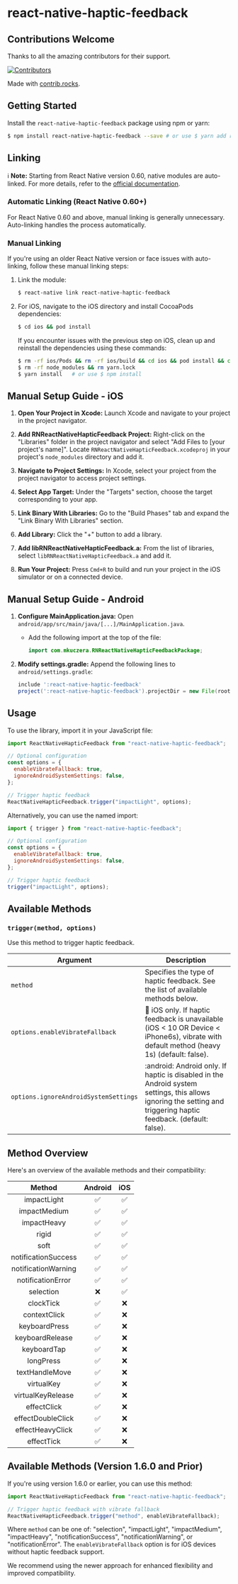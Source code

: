# react-native-haptic-feedback

## Contributions Welcome

Thanks to all the amazing contributors for their support.

[![Contributors](https://contrib.rocks/image?repo=mkuczera/react-native-haptic-feedback)](https://github.com/mkuczera/react-native-haptic-feedback/graphs/contributors)

Made with [contrib.rocks](https://contrib.rocks).

## Getting Started

Install the `react-native-haptic-feedback` package using npm or yarn:

```bash
$ npm install react-native-haptic-feedback --save # or use $ yarn add react-native-haptic-feedback
```

## Linking

:information_source: **Note:** Starting from React Native version 0.60, native modules are auto-linked. For more details, refer to the [official documentation](https://facebook.github.io/react-native/blog/2019/07/03/version-60#native-modules-are-now-autolinked).

### Automatic Linking (React Native 0.60+)

For React Native 0.60 and above, manual linking is generally unnecessary. Auto-linking handles the process automatically.

### Manual Linking

If you're using an older React Native version or face issues with auto-linking, follow these manual linking steps:

1. Link the module:
   ```bash
   $ react-native link react-native-haptic-feedback
   ```
2. For iOS, navigate to the iOS directory and install CocoaPods dependencies:
   ```bash
   $ cd ios && pod install
   ```
   If you encounter issues with the previous step on iOS, clean up and reinstall the dependencies using these commands:
   ```bash
   $ rm -rf ios/Pods && rm -rf ios/build && cd ios && pod install && cd ../
   $ rm -rf node_modules && rm yarn.lock
   $ yarn install   # or use $ npm install
   ```
   
## Manual Setup Guide - iOS

1. **Open Your Project in Xcode:** Launch Xcode and navigate to your project in the project navigator.

2. **Add RNReactNativeHapticFeedback Project:** Right-click on the "Libraries" folder in the project navigator and select "Add Files to [your project's name]". Locate `RNReactNativeHapticFeedback.xcodeproj` in your project's `node_modules` directory and add it.

3. **Navigate to Project Settings:** In Xcode, select your project from the project navigator to access project settings.

4. **Select App Target:** Under the "Targets" section, choose the target corresponding to your app.

5. **Link Binary With Libraries:** Go to the "Build Phases" tab and expand the "Link Binary With Libraries" section.

6. **Add Library:** Click the "+" button to add a library.

7. **Add libRNReactNativeHapticFeedback.a:** From the list of libraries, select `libRNReactNativeHapticFeedback.a` and add it.

8. **Run Your Project:** Press `Cmd+R` to build and run your project in the iOS simulator or on a connected device.

## Manual Setup Guide - Android

1. **Configure MainApplication.java:** Open `android/app/src/main/java/[...]/MainApplication.java`.

   - Add the following import at the top of the file:
     ```java
     import com.mkuczera.RNReactNativeHapticFeedbackPackage;
     ```

2. **Modify settings.gradle:** Append the following lines to `android/settings.gradle`:
      ```gradle
      include ':react-native-haptic-feedback'
      project(':react-native-haptic-feedback').projectDir = new File(rootProject.projectDir, '../node_modules/react-native-haptic-feedback/android')
      ```
## Usage

To use the library, import it in your JavaScript file:

```javascript
import ReactNativeHapticFeedback from "react-native-haptic-feedback";

// Optional configuration
const options = {
  enableVibrateFallback: true,
  ignoreAndroidSystemSettings: false,
};

// Trigger haptic feedback
ReactNativeHapticFeedback.trigger("impactLight", options);
```

Alternatively, you can use the named import:

```javascript
import { trigger } from "react-native-haptic-feedback";

// Optional configuration
const options = {
  enableVibrateFallback: true,
  ignoreAndroidSystemSettings: false,
};

// Trigger haptic feedback
trigger("impactLight", options);
```

## Available Methods

### `trigger(method, options)`

Use this method to trigger haptic feedback.

| Argument                              | Description                                                                                                                                                      |
| ------------------------------------- | ---------------------------------------------------------------------------------------------------------------------------------------------------------------- |
| `method`                              | Specifies the type of haptic feedback. See the list of available methods below.                                                                                  |
| `options.enableVibrateFallback`       | :iphone: iOS only. If haptic feedback is unavailable (iOS < 10 OR Device < iPhone6s), vibrate with default method (heavy 1s) (default: false).                   |
| `options.ignoreAndroidSystemSettings` | :android: Android only. If haptic is disabled in the Android system settings, this allows ignoring the setting and triggering haptic feedback. (default: false). |

## Method Overview

Here's an overview of the available methods and their compatibility:

|       Method        | Android |  iOS  |
| :-----------------: | :-----: | :---: |
|     impactLight     |    ✅    |   ✅   |
|    impactMedium     |    ✅    |   ✅   |
|     impactHeavy     |    ✅    |   ✅   |
|        rigid        |    ✅    |   ✅   |
|        soft         |    ✅    |   ✅   |
| notificationSuccess |    ✅    |   ✅   |
| notificationWarning |    ✅    |   ✅   |
|  notificationError  |    ✅    |   ✅   |
|      selection      |    ❌    |   ✅   |
|      clockTick      |    ✅    |   ❌   |
|    contextClick     |    ✅    |   ❌   |
|    keyboardPress    |    ✅    |   ❌   |
|   keyboardRelease   |    ✅    |   ❌   |
|     keyboardTap     |    ✅    |   ❌   |
|      longPress      |    ✅    |   ❌   |
|   textHandleMove    |    ✅    |   ❌   |
|     virtualKey      |    ✅    |   ❌   |
|  virtualKeyRelease  |    ✅    |   ❌   |
|     effectClick     |    ✅    |   ❌   |
|  effectDoubleClick  |    ✅    |   ❌   |
|  effectHeavyClick   |    ✅    |   ❌   |
|     effectTick      |    ✅    |   ❌   |

## Available Methods (Version 1.6.0 and Prior)

If you're using version 1.6.0 or earlier, you can use this method:

```javascript
import ReactNativeHapticFeedback from "react-native-haptic-feedback";

// Trigger haptic feedback with vibrate fallback
ReactNativeHapticFeedback.trigger("method", enableVibrateFallback);
```

Where `method` can be one of: "selection", "impactLight", "impactMedium", "impactHeavy", "notificationSuccess", "notificationWarning", or "notificationError". The `enableVibrateFallback` option is for iOS devices without haptic feedback support.

We recommend using the newer approach for enhanced flexibility and improved compatibility.